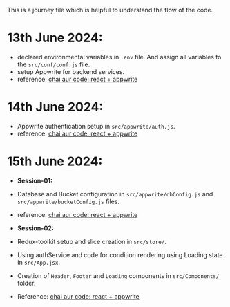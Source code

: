 This is a journey file which is helpful to understand the flow of the code.

# 13th June 2024:
- declared environmental variables in `.env` file. And assign all variables to the `src/conf/conf.js` file.
- setup Appwrite for backend services.
- reference: [chai aur code: react + appwrite](https://youtu.be/zLWif1pFYJg?si=--tKqamgGCFow_5f)

# 14th June 2024:
- Appwrite authentication setup in `src/appwrite/auth.js`.
- reference: [chai aur code: react + appwrite](https://youtu.be/0Py5cGGW2lE?si=QEOMRYZOxO2GtVx-)

# 15th June 2024:

- **Session-01:**
- Database and Bucket configuration in `src/appwrite/dbConfig.js` and `src/appwrite/bucketConfig.js` files.
- reference: [chai aur code: react + appwrite](https://youtu.be/lzx52HnWh4Y?si=iTBlW2E3ftVeEtGy)

- **Session-02:**
- Redux-toolkit setup and slice creation in `src/store/`.
- Using authService and code for condition rendering using Loading state in `src/App.jsx`.
- Creation of `Header`, `Footer` and `Loading` components in `src/Components/` folder.
- Reference: [chai aur code: react + appwrite](https://youtu.be/8QGKg_W5sDQ?si=Z7Zz5huUP1J0Ci35)

